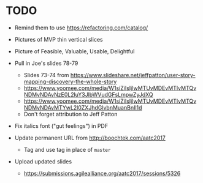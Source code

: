 TODO
====

* Remind them to use https://refactoring.com/catalog/

* Pictures of MVP thin vertical slices
* Picture of Feasible, Valuable, Usable, Delightful
* Pull in Joe's slides 78-79
    * Slides 73-74 from https://www.slideshare.net/jeffpatton/user-story-mapping-discovery-the-whole-story
    * https://www.yoomee.com/media/W1siZiIsIjIwMTUvMDEvMTIvMTQvNDMvNDAvNzE0L2luY3JlbWVudGFsLmpwZyJdXQ
    * https://www.yoomee.com/media/W1siZiIsIjIwMTUvMDEvMTIvMTQvNDMvNDAvMTYwL2l0ZXJhdGlvbnMuanBnIl1d
    * Don't forget attribution to Jeff Patton
* Fix italics font ("gut feelings") in PDF

* Update permanent URL from http://boochtek.com/aatc2017
    * Tag and use tag in place of `master`
* Upload updated slides
    * https://submissions.agilealliance.org/aatc2017/sessions/5326
